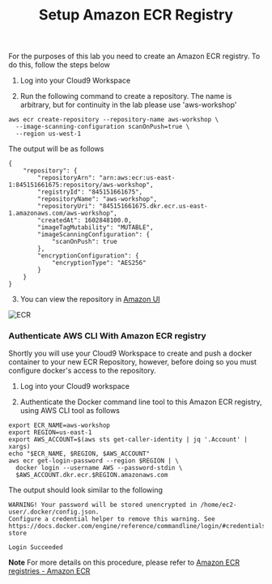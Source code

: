 ﻿---
title: "Setup Amazon ECR Registry"
chapter: false
weight: 31
---

For the purposes of this lab you need to create an Amazon ECR registry. To do this, follow the steps below

1. Log into your Cloud9 Workspace

2. Run the following command to create a repository. The name is arbitrary, but for continuity in the lab please use 'aws-workshop'

  ```
  aws ecr create-repository --repository-name aws-workshop \
    --image-scanning-configuration scanOnPush=true \ 
    --region us-west-1
  ```

  The output will be as follows

  ```
  {
      "repository": {
          "repositoryArn": "arn:aws:ecr:us-east-1:845151661675:repository/aws-workshop",
          "registryId": "845151661675",
          "repositoryName": "aws-workshop",
          "repositoryUri": "845151661675.dkr.ecr.us-east-1.amazonaws.com/aws-workshop",
          "createdAt": 1602848100.0,
          "imageTagMutability": "MUTABLE",
          "imageScanningConfiguration": {
              "scanOnPush": true
          },
          "encryptionConfiguration": {
              "encryptionType": "AES256"
          }
      }
  }
  ```

3. You can view the repository in [Amazon UI](https://console.aws.amazon.com/ecr/repositories?region=us-east-1)


![ECR](/images/30_module_1/Amazon_ECR01_1.png)

### Authenticate AWS CLI With Amazon ECR registry

Shortly you will use your Cloud9 Workspace to create and push a docker container to your new ECR Repository, however, before doing so you must configure docker's access to the repository.

1. Log into your Cloud9 workspace

2. Authenticate the Docker command line tool to this Amazon ECR registry, using AWS CLI tool as follows

  ```
  export ECR_NAME=aws-workshop
  export REGION=us-east-1
  export AWS_ACCOUNT=$(aws sts get-caller-identity | jq '.Account' | xargs)
  echo "$ECR_NAME, $REGION, $AWS_ACCOUNT"
  aws ecr get-login-password --region $REGION | \
    docker login --username AWS --password-stdin \
    $AWS_ACCOUNT.dkr.ecr.$REGION.amazonaws.com
  ```

  The output should look similar to the following

  ```
  WARNING! Your password will be stored unencrypted in /home/ec2-user/.docker/config.json.
  Configure a credential helper to remove this warning. See
  https://docs.docker.com/engine/reference/commandline/login/#credentials-store

  Login Succeeded
  ```


**Note** For more details on this procedure, please refer to [Amazon ECR registries - Amazon ECR](https://docs.aws.amazon.com/AmazonECR/latest/userguide/Registries.html)

